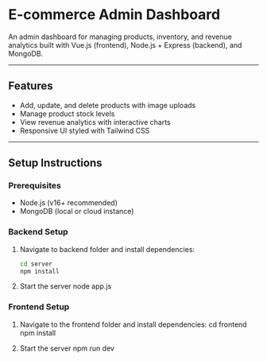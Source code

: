 # E-commerce Admin Dashboard

An admin dashboard for managing products, inventory, and revenue analytics built with Vue.js (frontend), Node.js + Express (backend), and MongoDB.

---

## Features
- Add, update, and delete products with image uploads  
- Manage product stock levels  
- View revenue analytics with interactive charts  
- Responsive UI styled with Tailwind CSS  

---

## Setup Instructions

### Prerequisites
- Node.js (v16+ recommended)  
- MongoDB (local or cloud instance)

### Backend Setup
1. Navigate to backend folder and install dependencies:
   ```bash
   cd server
   npm install

2. Start the server
    node app.js

### Frontend Setup
1. Navigate to the frontend folder and install dependencies:
    cd frontend
    npm install

2. Start the server
    npm run dev


